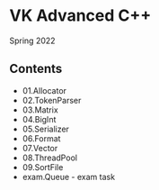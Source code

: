 # VK Advanced C++
Spring 2022

## Contents
- 01.Allocator 
- 02.TokenParser 
- 03.Matrix 
- 04.BigInt 
- 05.Serializer 
- 06.Format 
- 07.Vector 
- 08.ThreadPool 
- 09.SortFile 
- exam.Queue - exam task
